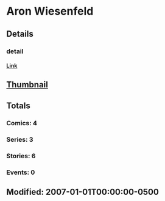 # Aron  Wiesenfeld 
## Details
### detail
#### [Link](http://marvel.com/comics/creators/4056/aron_wiesenfeld?utm_campaign=apiRef&utm_source=225578a89fc76f3d20fbffda5d17a88d)
## [Thumbnail](http://i.annihil.us/u/prod/marvel/i/mg/b/40/image_not_available.jpg)
## Totals
### Comics: 4
### Series: 3
### Stories: 6
### Events: 0
## Modified: 2007-01-01T00:00:00-0500
